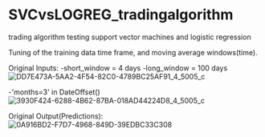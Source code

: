 # SVCvsLOGREG_tradingalgorithm
trading algorithm testing support vector machines and logistic regression

Tuning of the training data time frame, and moving average windows(time). 

Original Inputs:
-short_window = 4 days 
-long_window = 100 days 
![DD7E473A-5AA2-4F54-82C0-4789BC25AF91_4_5005_c](https://user-images.githubusercontent.com/98767273/183766532-0f2639f5-916e-4f10-8a93-bd0b72b97510.jpeg)

-'months=3' in DateOffset()
![3930F424-6288-4B62-87BA-018AD44224D8_4_5005_c](https://user-images.githubusercontent.com/98767273/183766688-bdec5e03-7c4e-4303-9615-408a7e76854f.jpeg)

Original Output(Predictions):
![0A916BD2-F7D7-4968-849D-39EDBC33C308](https://user-images.githubusercontent.com/98767273/183767508-f4508ecd-e0e6-4058-9e5a-8ba58bc57980.jpeg)
